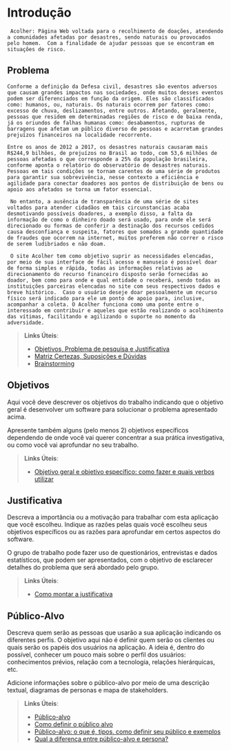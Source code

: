 # Introdução

     Acolher: Página Web voltada para o recolhimento de doações, atendendo a comunidades afetadas por desastres, sendo naturais ou provocados pelo homem.  Com a finalidade de ajudar pessoas que se encontram em situações de risco.  

## Problema

    Conforme a definição da Defesa civil, desastres são eventos adversos que causam grandes impactos nas sociedades, onde muitos desses eventos podem ser diferenciados em função da origem. Eles são classificados como: humanos, ou, naturais. Os naturais ocorrem por fatores como: excesso de chuva, deslizamentos, entre outros. Afetando, geralmente, pessoas que residem em determinadas regiões de risco e de baixa renda, já os oriundos de falhas humanas como: desabamentos, rupturas de barragens que afetam um público diverso de pessoas e acarretam grandes prejuízos financeiros na localidade recorrente. 

    Entre os anos de 2012 a 2017, os desastres naturais causaram mais R$244,9 bilhões, de prejuízos no Brasil ao todo, com 53,6 milhões de pessoas afetadas o que corresponde a 25% da população brasileira, conforme aponta o relatório do observatório de desastres naturais. Pessoas em tais condições se tornam carentes de uma série de produtos para garantir sua sobrevivência, nesse contexto a eficiência e agilidade para conectar doadores aos pontos de distribuição de bens ou apoio aos afetados se torna um fator essencial. 

     No entanto, a ausência de transparência de uma série de sites voltados para atender cidadãos em tais circunstancias acaba desmotivando possíveis doadores, a exemplo disso, a falta da informação de como o dinheiro doado será usado, para onde ele será direcionado ou formas de conferir a destinação dos recursos cedidos causa desconfiança e suspeita, fatores que somados a grande quantidade de fraudes que ocorrem na internet, muitos preferem não correr o risco de serem ludibriados e não doam.  

     O site Acolher tem como objetivo suprir as necessidades elencadas, por meio de sua interface de fácil acesso e manuseio é possível doar de forma simples e rápida, todas as informações relativas ao direcionamento do recurso financeiro disposto serão fornecidas ao doador, bem como para onde e qual entidade o receberá, sendo todas as instituições parceiras elencadas no site com seus respectivos dados e breve histórico.  Caso o usuário deseje doar pessoalmente um recurso físico será indicado para ele um ponto de apoio para, inclusive, acompanhar a coleta. O Acolher funciona como uma ponte entre o interessado em contribuir e aqueles que estão realizando o acolhimento das vítimas, facilitando e agilizando o suporte no momento da adversidade. 


> **Links Úteis**:
> - [Objetivos, Problema de pesquisa e Justificativa](https://medium.com/@versioparole/objetivos-problema-de-pesquisa-e-justificativa-c98c8233b9c3)
> - [Matriz Certezas, Suposições e Dúvidas](https://medium.com/educa%C3%A7%C3%A3o-fora-da-caixa/matriz-certezas-suposi%C3%A7%C3%B5es-e-d%C3%BAvidas-fa2263633655)
> - [Brainstorming](https://www.euax.com.br/2018/09/brainstorming/)

## Objetivos

Aqui você deve descrever os objetivos do trabalho indicando que o objetivo geral é desenvolver um software para solucionar o problema apresentado acima. 

Apresente também alguns (pelo menos 2) objetivos específicos dependendo de onde você vai querer concentrar a sua prática investigativa, ou como você vai aprofundar no seu trabalho.
 
> **Links Úteis**:
> - [Objetivo geral e objetivo específico: como fazer e quais verbos utilizar](https://blog.mettzer.com/diferenca-entre-objetivo-geral-e-objetivo-especifico/)

## Justificativa

Descreva a importância ou a motivação para trabalhar com esta aplicação que você escolheu. Indique as razões pelas quais você escolheu seus objetivos específicos ou as razões para aprofundar em certos aspectos do software.

O grupo de trabalho pode fazer uso de questionários, entrevistas e dados estatísticos, que podem ser apresentados, com o objetivo de esclarecer detalhes do problema que será abordado pelo grupo.

> **Links Úteis**:
> - [Como montar a justificativa](https://guiadamonografia.com.br/como-montar-justificativa-do-tcc/)

## Público-Alvo

Descreva quem serão as pessoas que usarão a sua aplicação indicando os diferentes perfis. O objetivo aqui não é definir quem serão os clientes ou quais serão os papéis dos usuários na aplicação. A ideia é, dentro do possível, conhecer um pouco mais sobre o perfil dos usuários: conhecimentos prévios, relação com a tecnologia, relações
hierárquicas, etc.

Adicione informações sobre o público-alvo por meio de uma descrição textual, diagramas de personas e mapa de stakeholders.

> **Links Úteis**:
> - [Público-alvo](https://blog.hotmart.com/pt-br/publico-alvo/)
> - [Como definir o público alvo](https://exame.com/pme/5-dicas-essenciais-para-definir-o-publico-alvo-do-seu-negocio/)
> - [Público-alvo: o que é, tipos, como definir seu público e exemplos](https://klickpages.com.br/blog/publico-alvo-o-que-e/)
> - [Qual a diferença entre público-alvo e persona?](https://rockcontent.com/blog/diferenca-publico-alvo-e-persona/)
